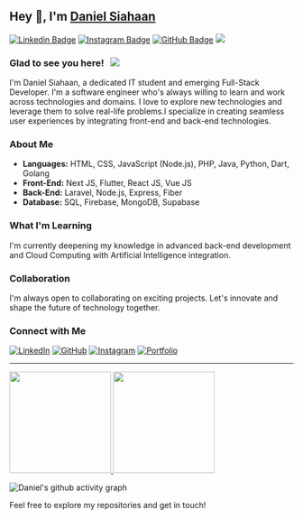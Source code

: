 ## Hey 👋, I'm [Daniel Siahaan](https://github.com/nielshn/)

[![Linkedin Badge](https://img.shields.io/badge/-LinkedIn-0e76a8?style=flat-square&logo=Linkedin&logoColor=white)](https://www.linkedin.com/in/nielshn)
[![Instagram Badge](https://img.shields.io/badge/-Instagram-e4405f?style=flat-square&logo=Instagram&logoColor=white)](https://instagram.com/niel.shn11/)
[![GitHub Badge](https://img.shields.io/badge/-GitHub-333?style=flat-square&logo=github&logoColor=white)](https://github.com/nielshn)
![](https://komarev.com/ghpvc/?username=nielshn)

### Glad to see you here! &nbsp; ![](https://visitor-badge.glitch.me/badge?page_id=nielshn.nielshn&style=flat-square&color=0088cc)

I'm Daniel Siahaan, a dedicated IT student and emerging Full-Stack Developer. I'm a software engineer who's always willing to learn and work across technologies and domains. I love to explore new technologies and leverage them to solve real-life problems.I specialize in creating seamless user experiences by integrating front-end and back-end technologies.

### About Me
- **Languages:** HTML, CSS, JavaScript (Node.js), PHP, Java, Python, Dart, Golang
- **Front-End:** Next JS, Flutter, React JS, Vue JS
- **Back-End:** Laravel, Node.js, Express, Fiber
- **Database:** SQL, Firebase, MongoDB, Supabase

### What I'm Learning
I'm currently deepening my knowledge in advanced back-end development and Cloud Computing with Artificial Intelligence integration.

### Collaboration
I'm always open to collaborating on exciting projects. Let's innovate and shape the future of technology together.

### Connect with Me

[![LinkedIn](https://img.shields.io/badge/LinkedIn-%230077B5.svg?logo=linkedin&logoColor=white)](https://www.linkedin.com/in/daniel-siahaan-ab03b6204/)
[![GitHub](https://img.shields.io/badge/GitHub-%23121011.svg?logo=github&logoColor=white)](https://github.com/nielshn)
[![Instagram](https://img.shields.io/badge/Instagram-%23E4405F.svg?logo=instagram&logoColor=white)](https://instagram.com/niel.shn11)
[![Portfolio](https://img.shields.io/badge/Portfolio-%23000000.svg?logo=firefox&logoColor=white)](https://yourportfolio.com)

---

<p align="left">
<a href="https://github.com/nielshn">
  <img height="180em" src="https://github-readme-stats-eight-theta.vercel.app/api?username=nielshn&show_icons=true&theme=algolia&include_all_commits=true&count_private=true"/>
  <img height="180em" src="https://github-readme-stats-eight-theta.vercel.app/api/top-langs/?username=nielshn&layout=compact&theme=algolia"/>
</a>
</p>


![Daniel's github activity graph](https://github-readme-activity-graph.vercel.app/graph?username=nielshn&theme=tokyo-night)


Feel free to explore my repositories and get in touch!
